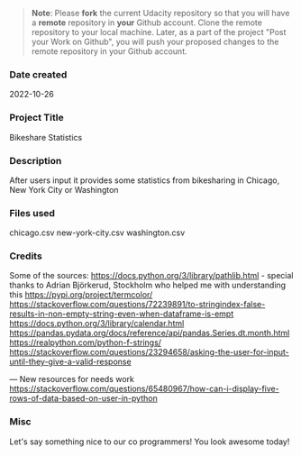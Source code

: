 >**Note**: Please **fork** the current Udacity repository so that you will have a **remote** repository in **your** Github account. Clone the remote repository to your local machine. Later, as a part of the project "Post your Work on Github", you will push your proposed changes to the remote repository in your Github account.

### Date created
2022-10-26

### Project Title
Bikeshare Statistics

### Description
After users input it provides some statistics from bikesharing in Chicago, New York City or Washington

### Files used
chicago.csv
new-york-city.csv
washington.csv

### Credits
Some of the sources: 
https://docs.python.org/3/library/pathlib.html - special thanks to Adrian Björkerud, Stockholm who helped me with understanding this
https://pypi.org/project/termcolor/
https://stackoverflow.com/questions/72239891/to-stringindex-false-results-in-non-empty-string-even-when-dataframe-is-empt
https://docs.python.org/3/library/calendar.html
https://pandas.pydata.org/docs/reference/api/pandas.Series.dt.month.html
https://realpython.com/python-f-strings/
https://stackoverflow.com/questions/23294658/asking-the-user-for-input-until-they-give-a-valid-response

—
New resources for needs work
https://stackoverflow.com/questions/65480967/how-can-i-display-five-rows-of-data-based-on-user-in-python

### Misc
Let's say something nice to our co programmers! You look awesome today!
